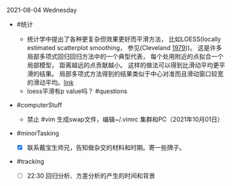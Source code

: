 2021-08-04 Wednesday


- #统计
  - 统计学中提出了各种更复杂但效果更好而平滑方法， 比如LOESS(locally estimated scatterplot smoothing， 参见(Cleveland [1979](https://www.math.pku.edu.cn/teachers/lidf/docs/Rbook/html/_Rbook/ggplotvis.html#ref-Cleveland1979:LOESS)))。 这是许多局部多项式回归回归方法中的一个典型代表， 每个处用附近的点拟合一个局部模型， 距离越远的点贡献越小。 这样的做法可以得到比滑动平均更平滑的结果。 局部多项式方法得到的结果类似于中心对准而且滑动窗口较宽的滑动平均。[link](https://www.math.pku.edu.cn/teachers/lidf/docs/Rbook/html/_Rbook/ggplotvis.html#ggplotvis-fit)
  - loess平滑有p value吗？ #questions 

- #computerStuff
  - 禁止 #vim 生成swap文件，编辑~/.vimrc 集群和PC（2021年10月01日）

- #minorTasking
  - [x] 联系戴宝生师兄，告知做杂交的材料和时期。寄一些牌子。

- #tracking 
	- [ ] 22:30 回归分析、方差分析的产生的时间和背景











